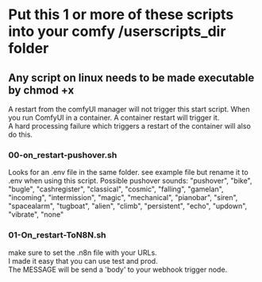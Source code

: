 # Put this 1 or more of these scripts into your comfy /userscripts_dir folder
## Any script on linux needs to be made executable by chmod +x <filename>

A restart from the comfyUI manager will not trigger this start script. When you run ComfyUI in a container. A container restart will trigger it.<br>
A hard processing failure which triggers a restart of the container will also do this.

### 00-on_restart-pushover.sh
Looks for an .env file in the same folder. see example file but rename it to .env when using this script.
Possible pushover sounds: "pushover", "bike", "bugle", "cashregister", "classical", "cosmic", "falling", "gamelan", "incoming", "intermission", "magic", "mechanical", "pianobar", "siren", "spacealarm", "tugboat", "alien", "climb", "persistent", "echo", "updown", "vibrate", "none"


### 01-On_restart-ToN8N.sh
make sure to set the .n8n file with your URLs.<br>
I made it easy that you can use test and prod.<br>
The MESSAGE will be send a 'body' to your webhook trigger node.<br>